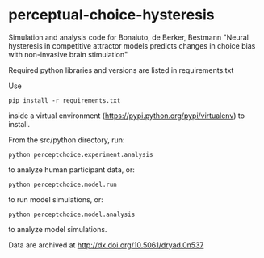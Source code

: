 # perceptual-choice-hysteresis
Simulation and analysis code for Bonaiuto, de Berker, Bestmann "Neural hysteresis in competitive attractor models predicts changes in choice bias with non-invasive brain stimulation"

Required python libraries and versions are listed in requirements.txt

Use

    pip install -r requirements.txt

inside a virtual environment (https://pypi.python.org/pypi/virtualenv) to install.


From the src/python directory, run:

    python perceptchoice.experiment.analysis

to analyze human participant data, or:

    python perceptchoice.model.run

to run model simulations, or:

    python perceptchoice.model.analysis

to analyze model simulations.

Data are archived at http://dx.doi.org/10.5061/dryad.0n537